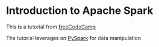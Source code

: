 # Introduction to Apache Spark 


This is a tutorial from  [freeCodeCamp](https://www.youtube.com/watch?v=_C8kWso4ne4&t=626s)

The tutorial leverages on [PySpark](https://spark.apache.org/docs/latest/api/python/index.html) for data manipulation


